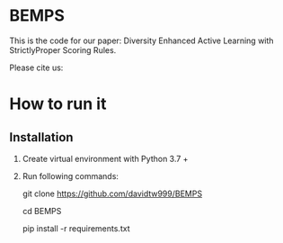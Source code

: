 # BEMPS

This is the code for our paper: Diversity Enhanced Active Learning with StrictlyProper Scoring Rules.


Please cite us:



# How to run it

## Installation
1. Create virtual environment with Python 3.7 +
2. Run following commands:


    git clone https://github.com/davidtw999/BEMPS 

    cd BEMPS

    pip install -r requirements.txt




